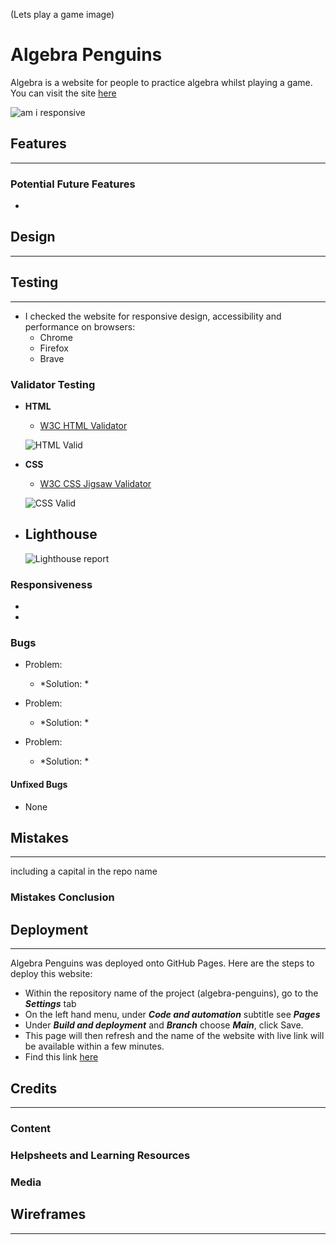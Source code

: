 
(Lets play a game image)
# Algebra Penguins

Algebra is a website for people to practice algebra whilst playing a game. You can visit the site [here]()

![am i responsive]()

## Features 
------

### **Potential Future Features**
- 

## Design
------


## Testing
------
- I checked the website for responsive design, accessibility and performance on browsers:
    - Chrome
    - Firefox
    - Brave
### **Validator Testing**
- **HTML**
    - [W3C HTML Validator](https://validator.w3.org/#validate_by_uri+with_options) 

     ![HTML Valid]()
     

- **CSS**
    - [W3C CSS Jigsaw Validator](https://jigsaw.w3.org/css-validator/) 

    ![CSS Valid]()

- **Lighthouse**
    - 

    ![Lighthouse report]()

### **Responsiveness**
- 

- 

### **Bugs**

- Problem: 
    - *Solution: *

- Problem: 
    - *Solution: *

- Problem: 
    - *Solution: *

#### **Unfixed Bugs**

- None

## Mistakes
------

including a capital in the repo name

### **Mistakes Conclusion**


## Deployment
------
Algebra Penguins was deployed onto GitHub Pages. Here are the steps to deploy this website:

- Within the repository name of the project (algebra-penguins), go to the ***Settings*** tab
- On the left hand menu, under ***Code and automation*** subtitle see ***Pages***
- Under ***Build and deployment*** and ***Branch*** choose ***Main***, click Save.
- This page will then refresh and the name of the website with live link will be available within a few minutes.
- Find this link [here](https://alfreda93.github.io/algebra-penguins/)

## Credits 
------
### **Content**

### **Helpsheets and Learning Resources**


### **Media**


## Wireframes
------
